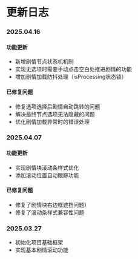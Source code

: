 # 更新日志

### 2025.04.16
#### 功能更新
- 新增剧情节点状态机机制
- 实现无选项时需要手动点击空白处推进剧情的功能
- 增加剧情加载防抖处理（isProcessing状态锁）

#### 已修复问题
- 修复选项选择后剧情自动跳转的问题
- 解决最终节点选项无法隐藏的问题
- 优化剧情加载异常时的错误处理

### 2025.04.07
#### 功能更新
- 实现剧情块滚动条样式优化
- 添加滚动位置自动跟踪功能

#### 已修复问题
- 修复了剧情块右边框遮挡问题）
- 修复了滚动条样式兼容性问题

### 2025.03.27
- 初始化项目基础框架
- 实现基本剧情滚动功能